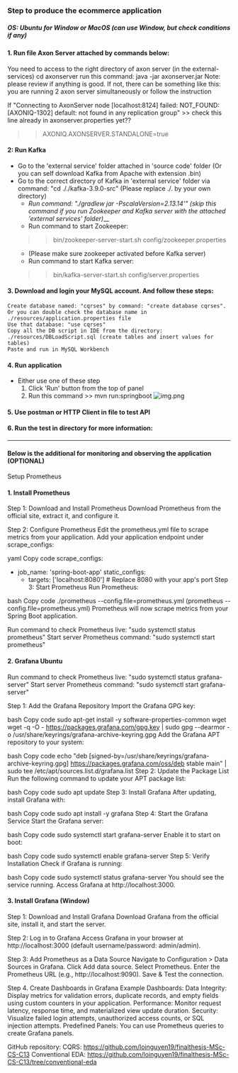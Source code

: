 ### Step to produce the ecommerce application

##### OS: Ubuntu for Window or MacOS (can use Window, but check conditions if any)

#### 1. Run file Axon Server attached by commands below:
You need to access to the right directory of axon server (in the external-services)
	cd axonserver
	run this command: java -jar axonserver.jar
Note: please review if anything is good. If not, there can be something like this: you are running 2 axon server simultaneously or follow the instruction

If "Connecting to AxonServer node [localhost:8124] failed: NOT_FOUND: [AXONIQ-1302] default: not found in any replication group" >> check this line already in axonserver.properties yet??
>> AXONIQ.AXONSERVER.STANDALONE=true

#### 2: Run Kafka
- Go to the 'external service' folder attached in 'source code' folder (Or you can self download Kafka from Apache with extension .bin)
- Go to the correct directory of Kafka in 'external service' folder via command: "cd ././kafka-3.9.0-src" (Please replace ./. by your own directory)
  - _Run command: "./gradlew jar -PscalaVersion=2.13.14'" (skip this command if you run Zookeeper and Kafka server with the attached 'external services' folder)___
  - Run command to start Zookeeper: 
  >> bin/zookeeper-server-start.sh config/zookeeper.properties
    - (Please make sure zookeeper activated before Kafka server) 
  - Run command to start Kafka server: 
  >> bin/kafka-server-start.sh config/server.properties


#### 3. Download and login your MySQL account. And follow these steps:
	Create database named: "cqrses" by command: "create database cqrses". Or you can double check the database name in ./resources/application.properties file
	Use that database: "use cqrses"
	Copy all the DB script in IDE from the directory: ./resources/DBLoadScript.sql (create tables and insert values for tables)
	Paste and run in MySQL Workbench
#### 4. Run application
- Either use one of these step
  1. Click 'Run' button from the top of panel
  2. Run this command >> mvn run:springboot
![img.png](/img.png)
#### 5. Use postman or HTTP Client in file to test API
#### 6. Run the test in directory for more information: 

---------------------
#### Below is the additional for monitoring and observing the application (OPTIONAL)
Setup Prometheus
#### 1. Install Prometheus
Step 1: Download and Install Prometheus
Download Prometheus from the official site, extract it, and configure it.

Step 2: Configure Prometheus
Edit the prometheus.yml file to scrape metrics from your application. Add your application endpoint under scrape_configs:

yaml
Copy code
scrape_configs:
  - job_name: 'spring-boot-app'
    static_configs:
      - targets: ['localhost:8080'] # Replace 8080 with your app's port
Step 3: Start Prometheus
Run Prometheus:

bash
Copy code
./prometheus --config.file=prometheus.yml (prometheus --config.file=prometheus.yml)
Prometheus will now scrape metrics from your Spring Boot application.

Run command to check Prometheus live: "sudo systemctl status prometheus"
Start server Prometheus command: "sudo systemctl start prometheus"

#### 2. Grafana Ubuntu

Run command to check Prometheus live: "sudo systemctl status grafana-server"
Start server Prometheus command: "sudo systemctl start grafana-server"

Step 1: Add the Grafana Repository
Import the Grafana GPG key:

bash
Copy code
sudo apt-get install -y software-properties-common wget
wget -q -O - https://packages.grafana.com/gpg.key | sudo gpg --dearmor -o /usr/share/keyrings/grafana-archive-keyring.gpg
Add the Grafana APT repository to your system:

bash
Copy code
echo "deb [signed-by=/usr/share/keyrings/grafana-archive-keyring.gpg] https://packages.grafana.com/oss/deb stable main" | sudo tee /etc/apt/sources.list.d/grafana.list
Step 2: Update the Package List
Run the following command to update your APT package list:

bash
Copy code
sudo apt update
Step 3: Install Grafana
After updating, install Grafana with:

bash
Copy code
sudo apt install -y grafana
Step 4: Start the Grafana Service
Start the Grafana server:

bash
Copy code
sudo systemctl start grafana-server
Enable it to start on boot:

bash
Copy code
sudo systemctl enable grafana-server
Step 5: Verify Installation
Check if Grafana is running:

bash
Copy code
sudo systemctl status grafana-server
You should see the service running. Access Grafana at http://localhost:3000.

#### 3. Install Grafana (Window)
Step 1: Download and Install Grafana
Download Grafana from the official site, install it, and start the server.

Step 2: Log in to Grafana
Access Grafana in your browser at http://localhost:3000 (default username/password: admin/admin).

Step 3: Add Prometheus as a Data Source
Navigate to Configuration > Data Sources in Grafana.
Click Add data source.
Select Prometheus.
Enter the Prometheus URL (e.g., http://localhost:9090).
Save & Test the connection.

Step 4. Create Dashboards in Grafana
Example Dashboards:
Data Integrity: Display metrics for validation errors, duplicate records, and empty fields using custom counters in your application.
Performance: Monitor request latency, response time, and materialized view update duration.
Security: Visualize failed login attempts, unauthorized access counts, or SQL injection attempts.
Predefined Panels:
You can use Prometheus queries to create Grafana panels.

GitHub repository:
CQRS: https://github.com/loinguyen19/finalthesis-MSc-CS-C13 
Conventional EDA: https://github.com/loinguyen19/finalthesis-MSc-CS-C13/tree/conventional-eda 
